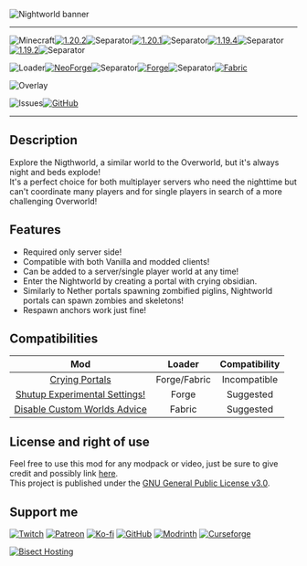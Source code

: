 ![Nightworld banner](https://raw.githubusercontent.com/Nyphet/mod-fancy-assets/main/nightworld/banner.png)

---
![Minecraft](https://raw.githubusercontent.com/Nyphet/mod-fancy-assets/main/minecraft/minecraft.svg)[![1.20.2](https://raw.githubusercontent.com/Nyphet/mod-fancy-assets/main/minecraft/1-20-2.svg)](https://modrinth.com/mod/nightworld/versions?g=1.20.2)![Separator](https://raw.githubusercontent.com/Nyphet/mod-fancy-assets/main/separator.svg)[![1.20.1](https://raw.githubusercontent.com/Nyphet/mod-fancy-assets/main/minecraft/1-20-1.svg)](https://modrinth.com/mod/nightworld/versions?g=1.20.1)![Separator](https://raw.githubusercontent.com/Nyphet/mod-fancy-assets/main/separator.svg)[![1.19.4](https://raw.githubusercontent.com/Nyphet/mod-fancy-assets/main/minecraft/1-19-4.svg)](https://modrinth.com/mod/nightworld/versions?g=1.19.4)![Separator](https://raw.githubusercontent.com/Nyphet/mod-fancy-assets/main/separator.svg)[![1.19.2](https://raw.githubusercontent.com/Nyphet/mod-fancy-assets/main/minecraft/1-19-2.svg)](https://modrinth.com/mod/nightworld/versions?g=1.19.2)![Separator](https://raw.githubusercontent.com/Nyphet/mod-fancy-assets/main/separator.svg)

![Loader](https://raw.githubusercontent.com/Nyphet/mod-fancy-assets/main/loader/loader.svg)[![NeoForge](https://raw.githubusercontent.com/Nyphet/mod-fancy-assets/main/loader/neoforge.svg)](https://modrinth.com/mod/nightworld/versions?l=neoforge)![Separator](https://raw.githubusercontent.com/Nyphet/mod-fancy-assets/main/separator.svg)[![Forge](https://raw.githubusercontent.com/Nyphet/mod-fancy-assets/main/loader/forge.svg)](https://modrinth.com/mod/nightworld/versions?l=forge)![Separator](https://raw.githubusercontent.com/Nyphet/mod-fancy-assets/main/separator.svg)[![Fabric](https://raw.githubusercontent.com/Nyphet/mod-fancy-assets/main/loader/fabric.svg)](https://modrinth.com/mod/nightworld/versions?l=fabric)

![Overlay](https://raw.githubusercontent.com/Nyphet/mod-fancy-assets/main/side/server.svg)

![Issues](https://raw.githubusercontent.com/Nyphet/mod-fancy-assets/main/github/issues.svg)[![GitHub](https://raw.githubusercontent.com/Nyphet/mod-fancy-assets/main/github/github.svg)](https://github.com/Nyphet/nightworld/issues)

---
## **Description**
Explore the Nigthworld, a similar world to the Overworld, but it's always night and beds explode!  
It's a perfect choice for both multiplayer servers who need the nighttime but can't coordinate many players and for single players in search of a more challenging Overworld!

## **Features**
- Required only server side!  
- Compatible with both Vanilla and modded clients!  
- Can be added to a server/single player world at any time!  
- Enter the Nightworld by creating a portal with crying obsidian.  
- Similarly to Nether portals spawning zombified piglins, Nightworld portals can spawn zombies and skeletons!  
- Respawn anchors work just fine!  

## **Compatibilities**
| Mod | Loader | Compatibility |
| :-: | :----: | :---------: |
| [Crying Portals](https://www.curseforge.com/minecraft/mc-mods/crying-portals) | Forge/Fabric | Incompatible |
| [Shutup Experimental Settings!](https://www.curseforge.com/minecraft/mc-mods/shutup-experimental-settings) | Forge | Suggested |
| [Disable Custom Worlds Advice](https://www.curseforge.com/minecraft/mc-mods/fabric-disable-custom-worlds-advice) | Fabric | Suggested |

## **License and right of use**
Feel free to use this mod for any modpack or video, just be sure to give credit and possibly link [here](https://github.com/Nyphet/nightworld#readme).  
This project is published under the [GNU General Public License v3.0](https://github.com/Nyphet/nightworld/blob/master/LICENSE).

## **Support me**
[![Twitch](https://raw.githubusercontent.com/Nyphet/mod-fancy-assets/main/twitch/twitch64.png "Twitch")](https://www.twitch.tv/crystal_spider_)
[![Patreon](https://raw.githubusercontent.com/Nyphet/mod-fancy-assets/main/patreon/patreon64.png "Patreon")](https://www.patreon.com/crystalspider)
[![Ko-fi](https://raw.githubusercontent.com/Nyphet/mod-fancy-assets/main/kofi/kofi64.png "Ko-fi")](https://ko-fi.com/crystalspider)
[![GitHub](https://raw.githubusercontent.com/Nyphet/mod-fancy-assets/main/github/github64.png "My other projects")](https://github.com/Nyphet)
[![Modrinth](https://raw.githubusercontent.com/Nyphet/mod-fancy-assets/main/modrinth/modrinth64.png "Modrinth")](https://modrinth.com/user/Nyphet)
[![Curseforge](https://raw.githubusercontent.com/Nyphet/mod-fancy-assets/main/curseforge/curseforge64.png "Curseforge")](https://www.curseforge.com/members/crystal_spider_/projects)

[![Bisect Hosting](https://www.bisecthosting.com/partners/custom-banners/d559b544-474c-4109-b861-1b2e6ca6026a.webp "Bisect Hosting")](https://bisecthosting.com/crystalspider)
